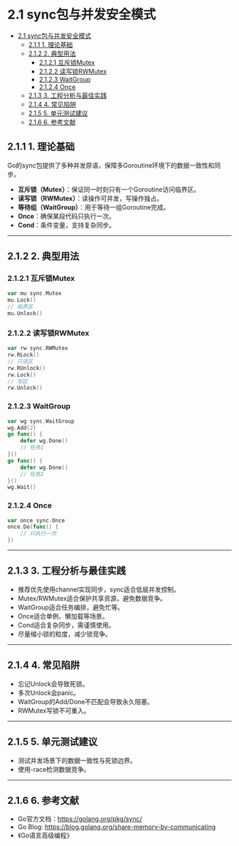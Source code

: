 # 2.1 sync包与并发安全模式

<!-- TOC START -->
- [2.1 sync包与并发安全模式](#21-sync包与并发安全模式)
  - [2.1.1 1. 理论基础](#211-1-理论基础)
  - [2.1.2 2. 典型用法](#212-2-典型用法)
    - [2.1.2.1 互斥锁Mutex](#2121-互斥锁mutex)
    - [2.1.2.2 读写锁RWMutex](#2122-读写锁rwmutex)
    - [2.1.2.3 WaitGroup](#2123-waitgroup)
    - [2.1.2.4 Once](#2124-once)
  - [2.1.3 3. 工程分析与最佳实践](#213-3-工程分析与最佳实践)
  - [2.1.4 4. 常见陷阱](#214-4-常见陷阱)
  - [2.1.5 5. 单元测试建议](#215-5-单元测试建议)
  - [2.1.6 6. 参考文献](#216-6-参考文献)
<!-- TOC END -->

## 2.1.1 1. 理论基础

Go的sync包提供了多种并发原语，保障多Goroutine环境下的数据一致性和同步。

- **互斥锁（Mutex）**：保证同一时刻只有一个Goroutine访问临界区。
- **读写锁（RWMutex）**：读操作可并发，写操作独占。
- **等待组（WaitGroup）**：用于等待一组Goroutine完成。
- **Once**：确保某段代码只执行一次。
- **Cond**：条件变量，支持复杂同步。

---

## 2.1.2 2. 典型用法

### 2.1.2.1 互斥锁Mutex

```go
var mu sync.Mutex
mu.Lock()
// 临界区
mu.Unlock()
```

### 2.1.2.2 读写锁RWMutex

```go
var rw sync.RWMutex
rw.RLock()
// 只读区
rw.RUnlock()
rw.Lock()
// 写区
rw.Unlock()
```

### 2.1.2.3 WaitGroup

```go
var wg sync.WaitGroup
wg.Add(2)
go func() {
    defer wg.Done()
    // 任务1
}()
go func() {
    defer wg.Done()
    // 任务2
}()
wg.Wait()
```

### 2.1.2.4 Once

```go
var once sync.Once
once.Do(func() {
    // 只执行一次
})
```

---

## 2.1.3 3. 工程分析与最佳实践

- 推荐优先使用channel实现同步，sync适合低层并发控制。
- Mutex/RWMutex适合保护共享资源，避免数据竞争。
- WaitGroup适合任务编排，避免忙等。
- Once适合单例、懒加载等场景。
- Cond适合复杂同步，需谨慎使用。
- 尽量缩小锁的粒度，减少锁竞争。

---

## 2.1.4 4. 常见陷阱

- 忘记Unlock会导致死锁。
- 多次Unlock会panic。
- WaitGroup的Add/Done不匹配会导致永久阻塞。
- RWMutex写锁不可重入。

---

## 2.1.5 5. 单元测试建议

- 测试并发场景下的数据一致性与死锁边界。
- 使用-race检测数据竞争。

---

## 2.1.6 6. 参考文献

- Go官方文档：<https://golang.org/pkg/sync/>
- Go Blog: <https://blog.golang.org/share-memory-by-communicating>
- 《Go语言高级编程》
